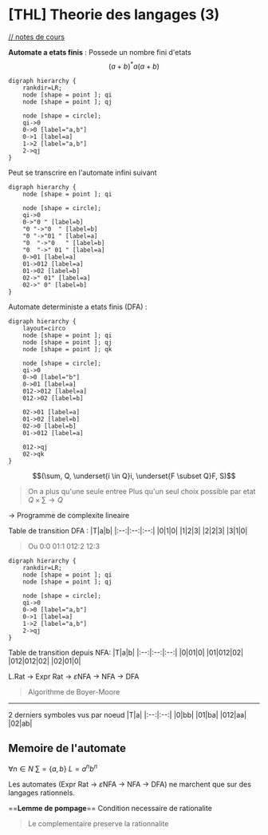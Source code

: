 [THL] Theorie des langages (3)
===

[// notes de cours](https://www.lrde.epita.fr/~akim/thl/lecture-notes/)

**Automate a etats finis** : Possede un nombre fini d'etats
$$(a+b)^*a(a+b)$$

```graphviz
digraph hierarchy {
    rankdir=LR;
    node [shape = point ]; qi    
    node [shape = point ]; qj

    node [shape = circle];
    qi->0
    0->0 [label="a,b"]
    0->1 [label=a]
    1->2 [label="a,b"]
    2->qj
}
```

Peut se transcrire en l'automate infini suivant

```graphviz
digraph hierarchy {
    node [shape = point ]; qi    

    node [shape = circle];
    qi->0
    0->"0 " [label=b]
    "0 "->"0  " [label=b]
    "0 "->"01 " [label=a]
    "0  "->"0   " [label=b]
    "0  "->" 01 " [label=a]
    0->01 [label=a]
    01->012 [label=a]
    01->02 [label=b]
    02->" 01" [label=a]
    02->" 0" [label=b]
}
```

Automate deterministe a etats finis (DFA) : 

```graphviz
digraph hierarchy {
    layout=circo
    node [shape = point ]; qi    
    node [shape = point ]; qj
    node [shape = point ]; qk

    node [shape = circle];
    qi->0
    0->0 [label="b"]
    0->01 [label=a]
    012->012 [label=a]
    012->02 [label=b]
    
    02->01 [label=a]
    01->02 [label=b]
    02->0 [label=b]
    01->012 [label=a]
    
    012->qj
    02->qk
}
```

$$(\sum, Q, \underset{i \in Q}i, \underset{F \subset Q}F, S)$$
> On a plus qu'une seule entree
> Plus qu'un seul choix possible par etat $Q \times \sum \to Q$

-> Programme de complexite lineaire

Table de transition DFA : 
|T|a|b|
|:--:|:--:|:--:|
|0|1|0|
|1|2|3|
|2|2|3|
|3|1|0|

> Ou 0:0 01:1 012:2 12:3

```graphviz
digraph hierarchy {
    rankdir=LR;
    node [shape = point ]; qi    
    node [shape = point ]; qj

    node [shape = circle];
    qi->0
    0->0 [label="a,b"]
    0->1 [label=a]
    1->2 [label="a,b"]
    2->qj
}
```

Table de transition depuis NFA: 
|T|a|b|
|:--:|:--:|:--:|
|0|01|0|
|01|012|02|
|012|012|02|
|02|01|0|

L.Rat -> Expr Rat -> $\varepsilon$NFA -> NFA -> DFA

> Algorithme de Boyer-Moore

---
2 derniers symboles vus par noeud
|T|a|
|:--:|:--:|
|0|bb|
|01|ba|
|012|aa|
|02|ab|

## Memoire de l'automate

$\forall n \in N$
$\sum = \{a, b\}$
$L = a^nb^n$

Les automates (Expr Rat -> $\varepsilon$NFA -> NFA -> DFA) ne marchent que sur des langages rationnels.

==**Lemme de pompage**==
Condition necessaire de rationalite

> Le complementaire preserve la rationnalite
